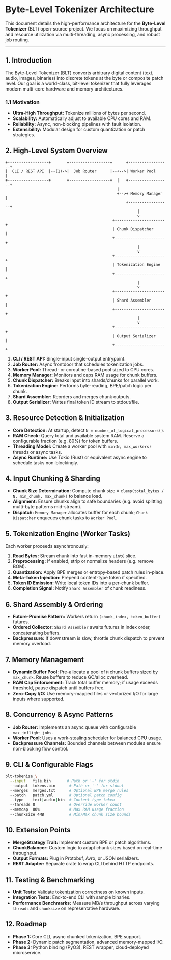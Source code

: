 # Byte-Level Tokenizer Architecture

This document details the high-performance architecture for the **Byte-Level Tokenizer** (BLT) open-source project. We focus on maximizing throughput and resource utilization via multi-threading, async processing, and robust job routing.

---

## 1. Introduction

The Byte-Level Tokenizer (BLT) converts arbitrary digital content (text, audio, images, binaries) into discrete tokens at the byte or composite patch level. Our goal is a world-class, bit-level tokenizer that fully leverages modern multi-core hardware and memory architectures.

### 1.1 Motivation

* **Ultra-High Throughput:** Tokenize millions of bytes per second.
* **Scalability:** Automatically adjust to available CPU cores and RAM.
* **Reliability:** Async, non-blocking pipelines with fault isolation.
* **Extensibility:** Modular design for custom quantization or patch strategies.

## 2. High-Level System Overview

```text
+------------------+       +------------------+      +------------------+
|  CLI / REST API  |--(1)->|  Job Router      |--+-->| Worker Pool      |
+------------------+       +------------------+  |   +------------------+
                                                 |
                                                 +-->+ Memory Manager   |
                                                     +------------------+
                                                          |
                                                          v
                                               +----------------------+ 
                                               | Chunk Dispatcher     | 
                                               +----------------------+ 
                                                          |
                                                          v
                                               +----------------------+ 
                                               | Tokenization Engine  | 
                                               +----------------------+ 
                                                          |
                                                          v
                                               +----------------------+ 
                                               | Shard Assembler      | 
                                               +----------------------+ 
                                                          |
                                                          v
                                               +----------------------+ 
                                               | Output Serializer    | 
                                               +----------------------+ 
```

1. **CLI / REST API:** Single-input single-output entrypoint.
2. **Job Router:** Async frontdoor that schedules tokenization jobs.
3. **Worker Pool:** Thread- or coroutine-based pool sized to CPU cores.
4. **Memory Manager:** Monitors and caps RAM usage for chunk buffers.
5. **Chunk Dispatcher:** Breaks input into shards/chunks for parallel work.
6. **Tokenization Engine:** Performs byte-reading, BPE/patch logic per chunk.
7. **Shard Assembler:** Reorders and merges chunk outputs.
8. **Output Serializer:** Writes final token ID stream to stdout/file.

## 3. Resource Detection & Initialization

* **Core Detection:** At startup, detect `N = number_of_logical_processors()`.
* **RAM Check:** Query total and available system RAM. Reserve a configurable fraction (e.g. 80%) for token buffers.
* **Threading Model:** Create a worker pool with `min(N, max_workers)` threads or async tasks.
* **Async Runtime:** Use Tokio (Rust) or equivalent async engine to schedule tasks non-blockingly.

## 4. Input Chunking & Sharding

* **Chunk Size Determination:** Compute chunk size = `clamp(total_bytes / N, min_chunk, max_chunk)` to balance load.
* **Alignment:** Ensure chunks align to safe boundaries (e.g. avoid splitting multi-byte patterns mid-stream).
* **Dispatch:** `Memory Manager` allocates buffer for each chunk; `Chunk Dispatcher` enqueues chunk tasks to `Worker Pool`.

## 5. Tokenization Engine (Worker Tasks)

Each worker proceeds asynchronously:

1. **Read Bytes:** Stream chunk into fast in-memory `uint8` slice.
2. **Preprocessing:** If enabled, strip or normalize headers (e.g. remove BOM).
3. **Quantization:** Apply BPE merges or entropy-based patch rules in-place.
4. **Meta-Token Injection:** Prepend content-type token if specified.
5. **Token ID Emission:** Write local token IDs into a per-chunk buffer.
6. **Completion Signal:** Notify `Shard Assembler` of chunk readiness.

## 6. Shard Assembly & Ordering

* **Future-Promise Pattern:** Workers return `(chunk_index, token_buffer)` futures.
* **Ordered Collector:** `Shard Assembler` awaits futures in index order, concatenating buffers.
* **Backpressure:** If downstream is slow, throttle chunk dispatch to prevent memory overload.

## 7. Memory Management

* **Dynamic Buffer Pool:** Pre-allocate a pool of `M` chunk buffers sized by `max_chunk`. Reuse buffers to reduce GC/alloc overhead.
* **RAM Cap Enforcement:** Track total buffer memory; if usage exceeds threshold, pause dispatch until buffers free.
* **Zero-Copy I/O:** Use memory-mapped files or vectorized I/O for large inputs where supported.

## 8. Concurrency & Async Patterns

* **Job Router:** Implements an async queue with configurable `max_inflight_jobs`.
* **Worker Pool:** Uses a work-stealing scheduler for balanced CPU usage.
* **Backpressure Channels:** Bounded channels between modules ensure non-blocking flow control.

## 9. CLI & Configurable Flags

```bash
blt-tokenize \
  --input   file.bin       # Path or '-' for stdin
  --output  tokens.bin      # Path or '-' for stdout
  --merges  merges.txt      # Optional BPE merge rules
  --patch   patch.yml       # Optional patch config
  --type    text|audio|bin  # Content-type token
  --threads 8               # Override worker count
  --memcap  80%             # Max RAM usage fraction
  --chunksize 4MB           # Min/Max chunk size bounds
```

## 10. Extension Points

* **MergeStrategy Trait:** Implement custom BPE or patch algorithms.
* **ChunkBalancer:** Custom logic to adapt chunk sizes based on real-time throughput.
* **Output Formats:** Plug in Protobuf, Avro, or JSON serializers.
* **REST Adapter:** Separate crate to wrap CLI behind HTTP endpoints.

## 11. Testing & Benchmarking

* **Unit Tests:** Validate tokenization correctness on known inputs.
* **Integration Tests:** End-to-end CLI with sample binaries.
* **Performance Benchmarks:** Measure MB/s throughput across varying `threads` and `chunksize` on representative hardware.

## 12. Roadmap

* **Phase 1:** Core CLI, async chunked tokenization, BPE support.
* **Phase 2:** Dynamic patch segmentation, advanced memory-mapped I/O.
* **Phase 3:** Python binding (PyO3), REST wrapper, cloud-deployed microservice.

